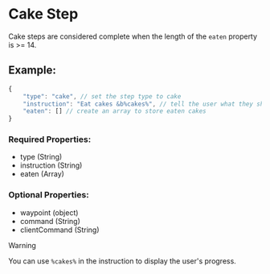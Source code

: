 # Cake Step
Cake steps are considered complete when the length of the ``eaten`` property is >= 14.

## Example:
```js
{
    "type": "cake", // set the step type to cake
    "instruction": "Eat cakes &b%cakes%", // tell the user what they should do
    "eaten": [] // create an array to store eaten cakes
}
```
### Required Properties:
- type (String)
- instruction (String)
- eaten (Array)

### Optional Properties:
- waypoint (object)
- command (String)
- clientCommand (String)

> [!WARNING]
> You can use ``%cakes%`` in the instruction to display the user's progress.

